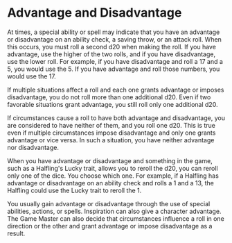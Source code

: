 # Advantage and Disadvantage
At times, a special ability or spell may indicate that you have an advantage or disadvantage on an ability check, a saving throw, or an attack roll. When this occurs, you must roll a second d20 when making the roll. If you have advantage, use the higher of the two rolls, and if you have disadvantage, use the lower roll. For example, if you have disadvantage and roll a 17 and a 5, you would use the 5. If you have advantage and roll those numbers, you would use the 17.

If multiple situations affect a roll and each one grants advantage or imposes disadvantage, you do not roll more than one additional d20. Even if two favorable situations grant advantage, you still roll only one additional d20.

If circumstances cause a roll to have both advantage and disadvantage, you are considered to have neither of them, and you roll one d20. This is true even if multiple circumstances impose disadvantage and only one grants advantage or vice versa. In such a situation, you have neither advantage nor disadvantage.

When you have advantage or disadvantage and something in the game, such as a Halfling's Lucky trait, allows you to reroll the d20, you can reroll only one of the dice. You choose which one. For example, if a Halfling has advantage or disadvantage on an ability check and rolls a 1 and a 13, the Halfling could use the Lucky trait to reroll the 1.

You usually gain advantage or disadvantage through the use of special abilities, actions, or spells. Inspiration can also give a character advantage. The Game Master can also decide that circumstances influence a roll in one direction or the other and grant advantage or impose disadvantage as a result.
